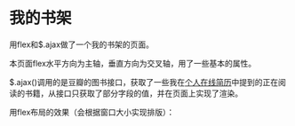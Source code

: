 # 我的书架
用flex和$.ajax做了一个我的书架的页面。

本页面flex水平方向为主轴，垂直方向为交叉轴，用了一些基本的属性。

$.ajax()调用的是豆瓣的图书接口，获取了一些我在[个人在线简历](http://www.hejinghemin.me/hejing-resume/)中提到的正在阅读的书籍，从接口只获取了部分字段的值，并在页面上实现了渲染。

用flex布局的效果（会根据窗口大小实现排版）：
